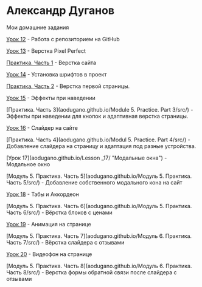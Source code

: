 
# Александр Дуганов
Мои домашние задания

[Урок 12](aodugano.github.io/Lesson_12/src "Первый статичный сайт на Bootstrap") - Работа с репозиторием на GitHub

[Урок 13](aodugano.github.io/Lesson_13/src "Адаптивная верстка") - Верстка Pixel Perfect

[Практика. Часть 1](aodugano.github.io/Practice/src/) - Верстка сайта

[Урок 14](aodugano.github.io/Lesson_14/ "Модуль 5") - Установка шрифтов в проект

[Практика. Часть 2](aodugano.github.io/Practice/src) - Верстка первой страницы.

[Урок 15](aodugano.github.io/Lesson_15/ "Псевдоклассы") - Эффекты при наведении

[Практика. Часть 3](aodugano.github.io/Module 5. Practice. Part 3/src/) - Эффекты при наведении для кнопок и адаптивная верстка страницы.

[Урок 16](aodugano.github.io/Lesson_16/ "Слайдер на сайте") - Слайдер на сайте

[Практика. Часть 4](aodugano.github.io/Modul 5. Practice. Part 4/src/) - Добавление слайдера на страницу и адаптация под разные устройства.

[Урок 17](aodugano.github.io/Lesson _17/ "Модальные окна") - Модальное окно

[Модуль 5. Практика. Часть 5](aodugano.github.io/Модуль 5. Практика. Часть 5/src/) - Добавление собственного модального кона на сайт

[Урок 18](aodugano.github.io/Lesson_18/ "Табы и Аккордеон") - Табы и Аккордеон

[Модуль 5. Практика. Часть 6](aodugano.github.io/Модуль 5. Практика. Часть 6/src/) - Вёрстка блоков с ценами

[Урок 19](aodugano.github.io/Lesson_19/ "Анимация") - Анимация на странице

[Модуль 5. Практика. Часть 7](aodugano.github.io/Модуль 6. Практика. Часть 7/src/) - Вёрстка слайдера с отзывами

[Урок 20](aodugano.github.io/Lesson_20/ "Видеофон") - Видеофон на странице

[Модуль 5. Практика. Часть 8](aodugano.github.io/Модуль 6. Практика. Часть 8/src/) - Верстка формы обратной связи после слайдера с отзывами

